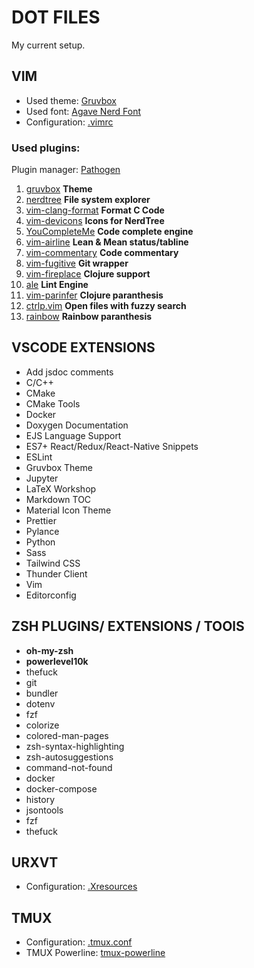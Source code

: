 
# DOT FILES 

My current setup.

## VIM
- Used theme: [Gruvbox](https://github.com/morhetz/gruvbox)
- Used font: [Agave Nerd Font](https://github.com/ryanoasis/nerd-fonts/tree/master/patched-fonts/Agave)
- Configuration: [.vimrc](./vim/.vimrc)

### Used plugins: 

Plugin manager: [Pathogen](https://github.com/tpope/vim-pathogen)

1. [gruvbox](https://github.com/morhetz/gruvbox) **Theme**
2. [nerdtree](https://github.com/preservim/nerdtree) **File system explorer**
3. [vim-clang-format](https://github.com/rhysd/vim-clang-format) **Format C Code**
4. [vim-devicons](https://github.com/ryanoasis/vim-devicons) **Icons for NerdTree**
5. [YouCompleteMe](https://github.com/ycm-core/YouCompleteMe) **Code complete engine**
6. [vim-airline](https://github.com/vim-airline/vim-airline) **Lean & Mean status/tabline**
7. [vim-commentary](https://github.com/tpope/vim-commentary) **Code commentary**
8. [vim-fugitive](https://github.com/tpope/vim-fugitive) **Git wrapper**
9. [vim-fireplace](https://github.com/tpope/vim-fireplace) **Clojure support**
10. [ale](https://github.com/dense-analysis/ale) **Lint Engine**
11. [vim-parinfer](https://github.com/bhurlow/vim-parinfer) **Clojure paranthesis**
12. [ctrlp.vim](https://github.com/ctrlpvim/ctrlp.vim) **Open files with fuzzy search**
13. [rainbow](https://github.com/luochen1990/rainbow) **Rainbow paranthesis**

## VSCODE EXTENSIONS

- Add jsdoc comments
- C/C++
- CMake
- CMake Tools
- Docker
- Doxygen Documentation
- EJS Language Support
- ES7+ React/Redux/React-Native Snippets
- ESLint
- Gruvbox Theme
- Jupyter
- LaTeX Workshop
- Markdown TOC
- Material Icon Theme
- Prettier
- Pylance
- Python
- Sass
- Tailwind CSS
- Thunder Client
- Vim
- Editorconfig

## ZSH PLUGINS/ EXTENSIONS / TOOlS


- **oh-my-zsh**
- **powerlevel10k**
- thefuck
- git
- bundler
- dotenv
- fzf
- colorize
- colored-man-pages
- zsh-syntax-highlighting
- zsh-autosuggestions
- command-not-found
- docker
- docker-compose
- history
- jsontools
- fzf
- thefuck

## URXVT
- Configuration: [.Xresources](./urxvt/.Xresources)

## TMUX
- Configuration: [.tmux.conf](./tmux/.tmux.conf)
- TMUX Powerline: [tmux-powerline](https://github.com/erikw/tmux-powerline)


